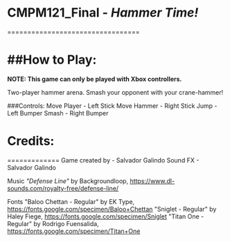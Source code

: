 # CMPM121_Final - *Hammer Time!*
=================================

##How to Play:
===============
**NOTE: This game can only be played with Xbox controllers.**

Two-player hammer arena. Smash your opponent with your crane-hammer!

###Controls:
Move Player - Left Stick
Move Hammer - Right Stick
Jump        - Left Bumper
Smash       - Right Bumper

# Credits:
=============
Game created by - Salvador Galindo
Sound FX        - Salvador Galindo

Music 
    *"Defense Line"* by Backgroundloop, https://www.dl-sounds.com/royalty-free/defense-line/

Fonts
    "Baloo Chettan - Regular" by EK Type, https://fonts.google.com/specimen/Baloo+Chettan
    "Sniglet - Regular" by Haley Fiege, https://fonts.google.com/specimen/Sniglet
    "Titan One - Regular" by Rodrigo Fuensalida, https://fonts.google.com/specimen/Titan+One